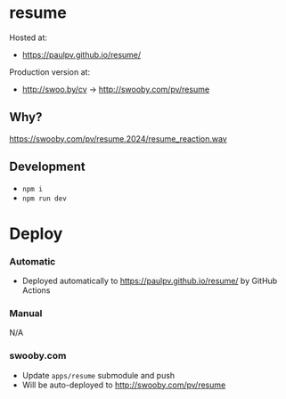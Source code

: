 # resume

Hosted at:
* https://paulpv.github.io/resume/

Production version at:
* http://swoo.by/cv -> http://swooby.com/pv/resume

## Why?
https://swooby.com/pv/resume.2024/resume_reaction.wav

## Development
* `npm i`
* `npm run dev`

# Deploy
### Automatic
* Deployed automatically to https://paulpv.github.io/resume/ by GitHub Actions
### Manual
N/A
### swooby.com
* Update `apps/resume` submodule and push
* Will be auto-deployed to http://swooby.com/pv/resume
